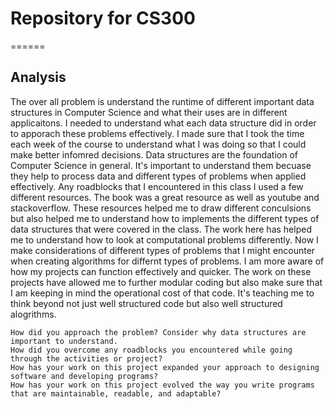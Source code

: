 # Repository for CS300
======
## Analysis
The over all problem is understand the runtime of different important data structures in Computer Science and what their uses  are in different applicaitons. I needed to understand what each data structure did in order to apporach these problems effectively. I made sure that I took the time each week of the course to understand what I was doing so that I could make better infomred decisions. Data structures are the foundation of Computer Science in general. It's important to understand them becuase they help to process data and different types of problems when applied effectively. Any roadblocks that I encountered in this class I used a few different resources. The book was a great resource as well as youtube and stackoverflow. These resources helped me to draw different conculsions but also helped me to understand how to implements the different types of data structures that were covered in the class. The work here has helped me to understand how to look at computational problems differently. Now I make considerations of different types of problems that I might encounter when creating algorithms for differnt types of problems. I am more aware of how my projects can function effectively and quicker. The work on these projects have allowed me to further modular coding but also make sure that I am keeping in mind the operational cost of that code. It's teaching me to think beyond not just well structured code but also well structured alogrithms. 






     
    How did you approach the problem? Consider why data structures are important to understand.
    How did you overcome any roadblocks you encountered while going through the activities or project?
    How has your work on this project expanded your approach to designing software and developing programs?
    How has your work on this project evolved the way you write programs that are maintainable, readable, and adaptable?
